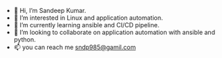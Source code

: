 - 👋 Hi, I’m Sandeep Kumar.
- 👀 I’m interested in Linux and application automation.
- 🌱 I’m currently learning ansible and CI/CD pipeline.
- 💞️ I’m looking to collaborate on application automation with ansible and python.
- 📫 you can reach me sndp985@gamil.com

<!---
sndp985/sndp985 is a ✨ special ✨ repository because its `README.md` (this file) appears on your GitHub profile.
You can click the Preview link to take a look at your changes.
--->
